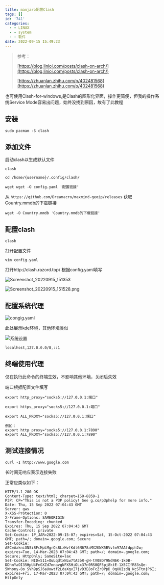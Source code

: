 ```yaml
---
title: manjaro配置Clash
tags: []
id: '741'
categories:
  - - LINUX
  - - system
  - - 软件
date: 2022-09-15 15:49:23
---
```


> 参考：
> 
> [https://blog.linioi.com/posts/clash-on-arch/](https://blog.linioi.com/posts/clash-on-arch/)
> 
> [https://zhuanlan.zhihu.com/p/402481568](https://zhuanlan.zhihu.com/p/402481568)

也可使用Clash-for-windows,是Clash的图形化界面，操作更简便，但我的操作系统Service Mode容易出问题，始终没找到原因，故有了此教程

## 安装

```
sudo pacman -S clash
```

## 添加文件

启动clash以生成默认文件

```
clash
```

```
cd /home/{username}/.config/clash/   
```

```
wget wget -O config.yaml '配置链接'
```

从 `https://github.com/Dreamacro/maxmind-geoip/releases` 获取Country.mmdb的下载链接

```
wget -O Country.mmdb 'Country.mmdb的下载链接'
```

## 配置clash

```
clash
```

打开配置文件

```
vim config.yaml
```

打开http://clash.razord.top/ 根据config.yaml填写

![Screenshot_20220915_151353](https://kozakemi.oss-cn-beijing.aliyuncs.com/Screenshot_20220915_151353.png)

![Screenshot_20220915_151528.png](https://kozakemi.oss-cn-beijing.aliyuncs.com/Screenshot_20220915_151528.png)

## 配置系统代理

![congig.yaml](https://kozakemi.oss-cn-beijing.aliyuncs.com/Screenshot_20220915_151934.png)

此处展示kde环境，其他环境类似

![系统设置](https://kozakemi.oss-cn-beijing.aliyuncs.com/Screenshot_20220915_152153.png)

```
localhost,127.0.0.0/8,::1
```

## 终端使用代理

仅在执行此命令的终端生效，不影响其他环境，关闭后失效

端口根据配置文件填写

```
export http_proxy="socks5://127.0.0.1:端口"  
```

```
export https_proxy="socks5://127.0.0.1:端口"  
```

```
export ALL_PROXY="socks5://127.0.0.1:端口"  
```

```
例如：
export http_proxy="socks5://127.0.0.1:7890" 
export ALL_PROXY="socks5://127.0.0.1:7890" 
```

## 测试连接情况

```
curl -I http://www.google.com
```

长时间无响应表示连接失败

正常应类似如下：

```
HTTP/1.1 200 OK
Content-Type: text/html; charset=ISO-8859-1
P3P: CP="This is not a P3P policy! See g.co/p3phelp for more info."
Date: Thu, 15 Sep 2022 07:04:43 GMT
Server: gws
X-XSS-Protection: 0
X-Frame-Options: SAMEORIGIN
Transfer-Encoding: chunked
Expires: Thu, 15 Sep 2022 07:04:43 GMT
Cache-Control: private
Set-Cookie: 1P_JAR=2022-09-15-07; expires=Sat, 15-Oct-2022 07:04:43 GMT; path=/; domain=.google.com; Secure
Set-Cookie: AEC=AakniGNSiBFcMpLMgrQsBLzHvfKdl6N678aMX2KWX5BVvfm97AAfdpph2w; expires=Tue, 14-Mar-2023 07:04:43 GMT; path=/; domain=.google.com; Secure; HttpOnly; SameSite=lax
Set-Cookie: NID=511=OuLqdtxNLw7tA3bR-gH-tV08DY9NdN6K-1k0B-DDhnYaOI35HpU4FnGXZd7nnavgNFXSHiOLx37n0RS0QF5pj8ktE-1X5CIfR83sQe-5Wnony-8o_SVh9pSJ6aUowtf2LdaXgvI7jvD3E8oFcZr0PpD_0qXUIzdQ_NcSTtnjP6I; expires=Fri, 17-Mar-2023 07:04:43 GMT; path=/; domain=.google.com; HttpOnly
```